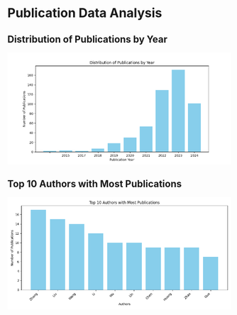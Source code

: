 
# Publication Data Analysis

## Distribution of Publications by Year
![Publication Years Distribution](DataVisualization/plt_years_repartition.png)

## Top 10 Authors with Most Publications
![Top 10 Authors](DataVisualization/plt_top_10_authors.png)
